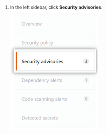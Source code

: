 1. In the left sidebar, click **Security advisories**. ![Security advisories tab](/assets/images/help/security/advisories-tab.png)

